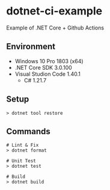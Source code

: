 # dotnet-ci-example

Example of .NET Core + Github Actions

## Environment

- Windows 10 Pro 1803 (x64)
- .NET Core SDK 3.0.100
- Visual Studion Code 1.40.1
  - C# 1.21.7

## Setup

```console
> dotnet tool restore
```

## Commands

```console
# Lint & Fix
> dotnet format

# Unit Test
> dotnet test

# Build
> dotnet build
```
